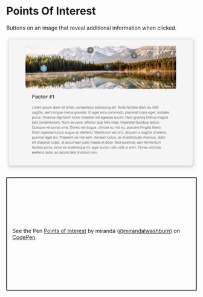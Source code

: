 # Points Of Interest 
Buttons on an image that reveal additional information when clicked.


![Points of Interest Mockup](https://github.com/mirandalwashburn/pointsOfInterest/blob/master/POI_MOCKUP.png)


<p class="codepen" data-height="300" data-theme-id="36713" data-default-tab="html,result" data-user="mirandalwashburn" data-slug-hash="bZXYjd" style="height: 300px; box-sizing: border-box; display: flex; align-items: center; justify-content: center; border: 2px solid black; margin: 1em 0; padding: 1em;" data-pen-title="Points of Interest">
  <span>See the Pen <a href="https://codepen.io/mirandalwashburn/pen/bZXYjd/">
  Points of Interest</a> by miranda (<a href="https://codepen.io/mirandalwashburn">@mirandalwashburn</a>)
  on <a href="https://codepen.io">CodePen</a>.</span>
</p>
